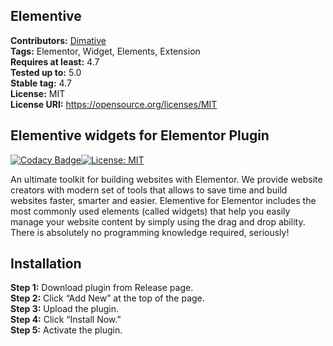 ## Elementive ##
**Contributors:** [Dimative](https://dimative.com)  
**Tags:** Elementor, Widget, Elements, Extension  
**Requires at least:** 4.7  
**Tested up to:** 5.0  
**Stable tag:** 4.7  
**License:** MIT  
**License URI:** https://opensource.org/licenses/MIT  

## Elementive widgets for Elementor Plugin ##
[![Codacy Badge](https://api.codacy.com/project/badge/Grade/d44ac3d1c0624fa68eac034994bf9db9)](https://www.codacy.com/manual/dimative/elementive?utm_source=github.com&amp;utm_medium=referral&amp;utm_content=dimative/elementive&amp;utm_campaign=Badge_Grade)[![License: MIT](https://img.shields.io/badge/License-MIT-yellow.svg)](https://opensource.org/licenses/MIT)

An ultimate toolkit for building websites with Elementor. We provide website creators with modern set of tools that allows to save time and build websites faster, smarter and easier.
Elementive for Elementor includes the most commonly used elements (called widgets) that help you easily manage your website content by simply using the drag and drop ability. There is absolutely no programming knowledge required, seriously!

## Installation ##

**Step 1:** Download plugin from Release page.  
**Step 2:** Click “Add New” at the top of the page.  
**Step 3:** Upload the plugin.  
**Step 4:** Click “Install Now.”  
**Step 5:** Activate the plugin.  
